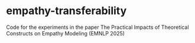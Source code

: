 # empathy-transferability
Code for the experiments in the paper The Practical Impacts of Theoretical Constructs on Empathy Modeling (EMNLP 2025)
